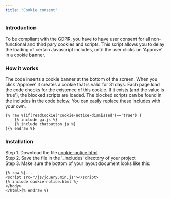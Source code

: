 ```yaml
---
title: "Cookie consent"
---
```


### Introduction

To be compliant with the GDPR, you have to have user consent for all non-functional and third pary cookies and scripts. This script allows you to delay the loading of certain Javascript includes, until the user clicks on 'Approve' in a cookie banner.

### How it works

The code inserts a cookie banner at the bottom of the screen. When you click 'Approve' it creates a cookie that is valid for 31 days. Each page load the code checks for the existence of this cookie. If it exists (and the value is 'true'), the blocked scripts are loaded. The blocked scripts can be found in the includes in the code below. You can easily replace these includes with your own.

```
{% raw %}if(readCookie('cookie-notice-dismissed')=='true') {
    {% include ga.js %}
    {% include chatbutton.js %}
}{% endraw %}
```

### Installation

Step 1. Download the file [cookie-notice.html](https://raw.githubusercontent.com/jhvanderschee/jekyllcodex/gh-pages/_includes/cookie-notice.html)
<br />Step 2. Save the file in the '_includes' directory of your project
<br />Step 3. Make sure the bottom of your layout document looks like this:

```
{% raw %}...
<script src="/js/jquery.min.js"></script>
{% include cookie-notice.html %}
</body>
</html>{% endraw %}
```